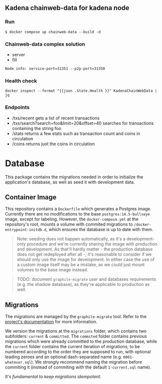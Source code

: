 ## Kadena chainweb-data for kadena node

### Run
```shell script
$ docker compose up chainweb-data --build -d

```
### Chainweb-data complex solution
- server 
- fill

```shell script
Node info: service-port=31351 --p2p-port=31350
```

### Health check
```shell script
docker inspect --format "{{json .State.Health }}" KadenaChainWebData | jq
```

### Endpoints
- /txs/recent gets a list of recent transactions
- /txs/search?search=foo&limit=20&offset=40 searches for transactions containing the string foo
- /stats returns a few stats such as transaction count and coins in circulation
- /coins returns just the coins in circulation

# Database

This package contains the migrations needed in order to initialize the application's database, as well as seed it with development data.

## Container Image

This repository contains a `Dockerfile` which generates a Postgres image. Currently there are no modifications to the base `postgres:14.5-bullseye` image, except for labeling. However, the `docker-compose.yml` at the repository's root, mounts a volume with commited migrations to `/docker-entrypoint-initdb.d`, which ensures the database is up to date with them.

> Note: seeding does not happen automatically, as it's a development-only procedure and we're currently sharing the image with production and development. As that'll hardly matter - the production database does not get redeployed after all -, it's reasonable to consider if we should only use the image for development. In either case the use of a custom image itself may be a mistake, as we could just mount volumes to the base image instead.

> TODO: document `graphile-migrate` user and databases requirements (e.g. the shadow database), as they're applicable to production as well.

## Migrations

The migrations are managed by the `graphile-migrate` tool. Refer to the [project's documentation](https://github.com/graphile/migrate) for more information.

We version the migrations at the `migrations` folder, which contains two subfolders: `current` & `committed`. The `commited` folder contains previous migrations which were already committed to the production database, while the `current` folder contains the current iteration of migrations, to be numbered according to the order they are supposed to run, with optional leading zeroes and an optional dash-separated name (e.g. `0001-whatever.sql`). We strongly recommend naming the migration before commiting it (instead of commiting with the default `1-current.sql` name).

*It's fundamental to keep migrations idempotent.*
